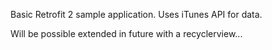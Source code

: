 Basic Retrofit 2 sample application. Uses iTunes API for data. 

Will be possible extended in future with a recyclerview...
